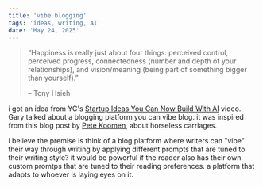 ```yaml
---
title: 'vibe blogging'
tags: 'ideas, writing, AI'
date: 'May 24, 2025'
---
```


> “Happiness is really just about four things: perceived control, perceived progress, connectedness (number and depth of your relationships), and vision/meaning (being part of something bigger than yourself).”
>
> – Tony Hsieh

i got an idea from YC's [Startup Ideas You Can Now Build With AI](https://www.youtube.com/watch?v=K4s6Cgicw_A&t=1s) video. Gary talked about a blogging platform you can vibe blog. it was inspired from this blog post by [Pete Koomen](https://koomen.dev/essays/horseless-carriages/), about horseless carriages.

i believe the premise is think of a blog platform where writers can "vibe" their way through writing by applying different prompts that are tuned to their writing style? it would be powerful if the reader also has their own custom promtps that are tuned to their reading preferences. a platform that adapts to whoever is laying eyes on it.
